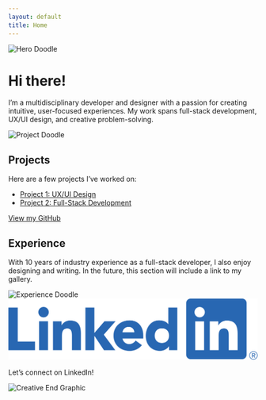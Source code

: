 ```yaml
---
layout: default
title: Home
---
```


<!-- Hero Doodle -->
<div class="centered">
  <img src="/assets/images/hero_doodle.svg" alt="Hero Doodle" class="hero-doodle">
</div>

<!-- About Me -->
<div class="centered">
  <h1>Hi there!</h1>
  <p>I’m a multidisciplinary developer and designer with a passion for creating intuitive, user-focused experiences. My work spans full-stack development, UX/UI design, and creative problem-solving.</p>
</div>

<!-- Projects Section -->
<div class="grid">
  <div>
    <img src="/assets/images/project_doodle.svg" alt="Project Doodle" class="doodle">
  </div>
  <div>
    <h2>Projects</h2>
    <p>Here are a few projects I’ve worked on:</p>
    <ul>
      <li><a href="#">Project 1: UX/UI Design</a></li>
      <li><a href="#">Project 2: Full-Stack Development</a></li>
    </ul>
    <p><a href="https://github.com/yourusername">View my GitHub</a></p>
  </div>
</div>

<!-- Experience Section -->
<div class="grid">
  <div>
    <h2>Experience</h2>
    <p>With 10 years of industry experience as a full-stack developer, I also enjoy designing and writing. In the future, this section will include a link to my gallery.</p>
  </div>
  <div>
    <img src="/assets/images/experience_doodle.svg" alt="Experience Doodle" class="doodle">
  </div>
</div>

<!-- LinkedIn Section -->
<div class="linkedin-section">
  <a href="https://linkedin.com/in/yourprofile">
    <img src="/assets/images/linkedin_icon.png" alt="LinkedIn" class="linkedin-icon">
  </a>
  <p class="linkedin-message">Let’s connect on LinkedIn!</p>
</div>

<!-- Creative End Section -->
<div class="creative-end">
  <img src="/assets/images/creative_end.svg" alt="Creative End Graphic">
</div>
